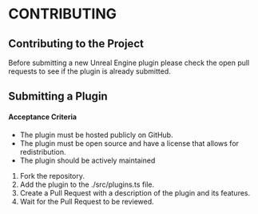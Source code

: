 # CONTRIBUTING

## Contributing to the Project
Before submitting a new Unreal Engine plugin please check the open pull requests to see if the plugin is already submitted.

## Submitting a Plugin

#### Acceptance Criteria
- The plugin must be hosted publicly on GitHub.
- The plugin must be open source and have a license that allows for redistribution.
- The plugin should be actively maintained

1. Fork the repository.
2. Add the plugin to the ./src/plugins.ts file.
3. Create a Pull Request with a description of the plugin and its features.
4. Wait for the Pull Request to be reviewed.
